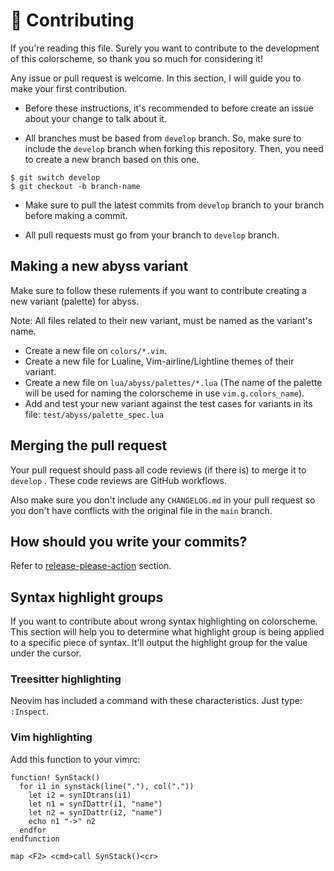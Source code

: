 # 👥 Contributing

If you're reading this file. Surely you want to contribute to the development of
this colorscheme, so thank you so much for considering it!

Any issue or pull request is welcome. In this section, I will guide you to make
your first contribution.

- Before these instructions, it's recommended to before create an issue about
your change to talk about it.

- All branches must be based from `develop` branch. So, make sure to include
the `develop` branch when forking this repository. Then, you need to
create a new branch based on this one.

```shell
$ git switch develop
$ git checkout -b branch-name
```

- Make sure to pull the latest commits from `develop` branch to your branch
before making a commit.

- All pull requests must go from your branch to `develop` branch.

## Making a new abyss variant

Make sure to follow these rulements if you want to contribute creating a new
variant (palette) for abyss.

Note: All files related to their new variant, must be named as the variant's
name.

- Create a new file on `colors/*.vim`.
- Create a new file for Lualine, Vim-airline/Lightline themes of their variant.
- Create a new file on `lua/abyss/palettes/*.lua` (The name of the palette will
be used for naming the colorscheme in use `vim.g.colors_name`).
- Add and test your new variant against the test cases for variants in its file:
`test/abyss/palette_spec.lua`

## Merging the pull request

Your pull request should pass all code reviews (if there is) to
merge it to `develop` . These code reviews are GitHub workflows.

Also make sure you don't include any `CHANGELOG.md` in your pull request so you
don't have conflicts with the original file in the `main` branch.

## How should you write your commits?

Refer to [release-please-action](https://github.com/googleapis/release-please-action?tab=readme-ov-file#how-should-i-write-my-commits) section.

## Syntax highlight groups

If you want to contribute about wrong syntax highlighting on colorscheme. This
section will help you to determine what highlight group is being applied to a
specific piece of syntax. It'll output the highlight group for the value under
the cursor.

### Treesitter highlighting

Neovim has included a command with these characteristics. Just type: `:Inspect`.

### Vim highlighting

Add this function to your vimrc:

```vim
function! SynStack()
  for i1 in synstack(line("."), col("."))
    let i2 = synIDtrans(i1)
    let n1 = synIDattr(i1, "name")
    let n2 = synIDattr(i2, "name")
    echo n1 "->" n2
  endfor
endfunction

map <F2> <cmd>call SynStack()<cr>
```
